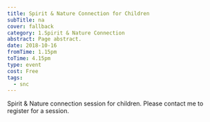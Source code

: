 ```yaml
---
title: Spirit & Nature Connection for Children
subTitle: na
cover: fallback
category: 1.Spirit & Nature Connection
abstract: Page abstract.
date: 2018-10-16
fromTime: 1.15pm
toTime: 4.15pm
type: event
cost: Free
tags:
  - snc
---
```


Spirit & Nature connection session for children. Please contact me to register for a session.

